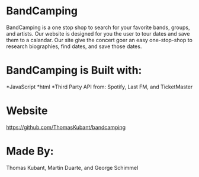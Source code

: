 # BandCamping


BandCamping is a one stop shop to search for your favorite bands, groups, and artists.  Our website is designed for you the user to tour dates and save them to a calandar.  Our site give the concert goer an easy one-stop-shop to research biographies, find dates, and save those dates. 

# BandCamping is Built with:
*JavaScript 
*html 
*Third Party API from: Spotify, Last FM, and TicketMaster



# Website
 https://github.com/ThomasKubant/bandcamping



# Made By:
Thomas Kubant, Martin Duarte, and George Schimmel
